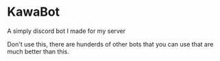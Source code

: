 # KawaBot
A simply discord bot I made for my server

Don't use this, there are hunderds of other bots that you can use that are much better than this.
